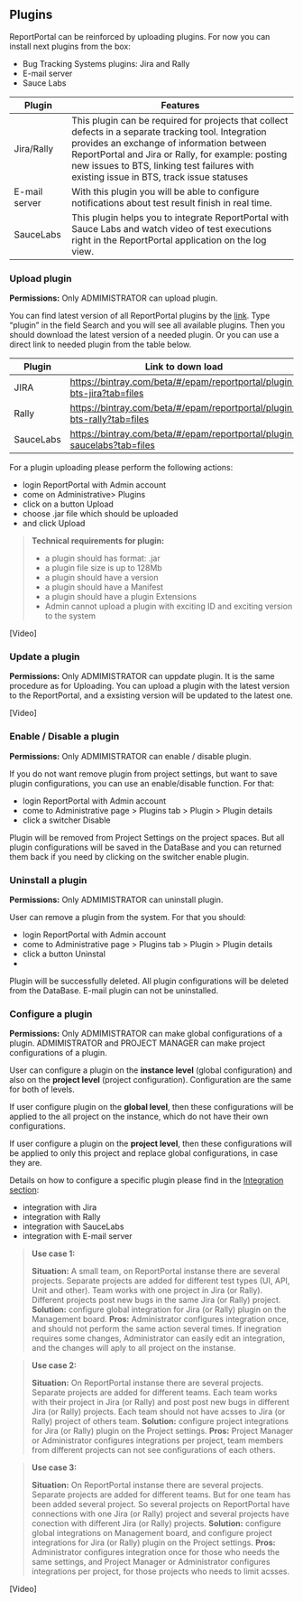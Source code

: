 ## Plugins

ReportPortal can be reinforced by uploading plugins. For now you can install next plugins from the box:
* Bug Tracking Systems plugins: Jira and Rally
*	E-mail server
*	Sauce Labs


| **Plugin**  | **Features**  |   
|---|---|
| Jira/Rally  |  This plugin can be required for projects that collect defects in a separate tracking tool. Integration provides an exchange of information between ReportPortal and Jira or Rally, for example: posting new issues to BTS, linking test failures with existing issue in BTS, track issue statuses| 
|E-mail server| With this plugin you will be able to configure notifications about test result finish in real time.|
|SauceLabs| This plugin helps you to integrate ReportPortal with Sauce Labs and watch video of test executions right in the ReportPortal application on the log view.|
 
### Upload plugin

**Permissions:**
Only ADMIMISTRATOR can upload plugin.

You can find latest version of all ReportPortal plugins by the [link](https://bintray.com/beta/#/epam/reportportal/). Type “plugin” in the field Search and you will see all available plugins.  Then you should download the latest version of a needed plugin.  Or you can use a direct link to needed plugin from the table below.

|Plugin  | Link to down load |
| ------------- | ------------- |
| JIRA  | https://bintray.com/beta/#/epam/reportportal/plugin-bts-jira?tab=files|
| Rally | https://bintray.com/beta/#/epam/reportportal/plugin-bts-rally?tab=files |
| SauceLabs | https://bintray.com/beta/#/epam/reportportal/plugin-saucelabs?tab=files |




For a plugin uploading please perform the following actions:
*	login ReportPortal with Admin account
*	come on Administrative> Plugins
*	click on a button Upload
*	choose .jar file which should be uploaded
*	and click Upload


> **Technical requirements for plugin:**
>
>* a plugin should has format: .jar 
>* a plugin file size is up to 128Mb
>* a plugin should have a version
>* a plugin should have a Manifest
>* a plugin should have a plugin Extensions
>* Admin cannot upload a plugin with exciting ID and exciting version to the system

[Video]

### Update a plugin
**Permissions:**
Only ADMIMISTRATOR can uppdate plugin.
It is the same procedure as for Uploading. You can upload a plugin with the latest version to the ReportPortal, and a exsisting version will be updated to the latest one. 

[Video]

### Enable / Disable a plugin
**Permissions:**
Only ADMIMISTRATOR can enable / disable plugin.

If you do not want remove plugin from project settings, but want to save plugin configurations, you can use an enable/disable function. 
For that:
* login ReportPortal with Admin account
*	come to Administrative page > Plugins tab > Plugin > Plugin details
*	click a switcher Disable

Plugin will be removed from Project Settings on the project spaces. But all plugin configurations will be saved in the DataBase and you can returned them back if you need by clicking on the switcher enable plugin.

### Uninstall a plugin 
**Permissions:**
Only ADMIMISTRATOR can uninstall plugin.

User can remove a plugin from the system. For that  you should:
* login ReportPortal with Admin account
*	come to Administrative page > Plugins tab > Plugin > Plugin details
*	click a button Uninstal
*	
Plugin will be successfully deleted. All plugin configurations will be deleted from the DataBase.
E-mail plugin can not be uninstalled.

### Configure a plugin

**Permissions:**
Only ADMIMISTRATOR can make global configurations of a plugin.
ADMIMISTRATOR and PROJECT MANAGER can make project configurations of a plugin.

User can configure a plugin on the **instance level** (global configuration) and also on the **project level** (project configuration). Configuration are the same for both of levels.

If user configure plugin on the **global level**, then these configurations will be applied to the all project on the instance, which do not have their own configurations.

If user configure a plugin on the **project level**, then these configurations will be applied to only this project and replace global configurations, in case they are. 

Details on how to configure a specific plugin please find in the [Integration section](https://reportportal.io/docs/Integrations):

*	integration with Jira
*	integration with Rally
*	integration with SauceLabs
*	integration with E-mail server
 
> **Use case 1:** 
> 
> **Situation:** A small team, on ReportPortal instanse there are several projects. Separate projects are added for different test types (UI, API, Unit and other). Team works with one project in Jira (or Rally). Different projects post new bugs in the same Jira (or Rally) project.
> **Solution:** configure global integration for Jira (or Rally) plugin on the Management board.
>**Pros:** Administrator configures integration once, and should not perform the same action several times. If inegration requires some changes, Administrator can easily edit an integration, and the changes will aply to all project on the instanse.


> **Use case 2:** 
> 
> **Situation:**  On ReportPortal instanse there are several projects. Separate projects are added for different teams. Each team works with their project in Jira (or Rally) and post post new bugs in different Jira (or Rally) projects. Each team should not have acsses to Jira (or Rally) project of others team.
> **Solution:** configure project integrations for Jira (or Rally) plugin on the Project settings.
>**Pros:** Project Manager or Administrator configures integrations per project,  team members from different projects can not see configurations of each others.


> **Use case 3:** 
> 
> **Situation:**  On ReportPortal instanse there are several projects. Separate projects are added for different teams. But for one team has been added several project. So several projects on ReportPortal have connections with one Jira (or Rally) project and several projects have conection with different Jira (or Rally) projects.
> **Solution:** configure global integrations on Management board, and configure project integrations for Jira (or Rally) plugin on the Project settings.
>**Pros:** Administrator configures integration once for those who needs the same settings, and Project Manager or Administrator configures integrations per project, for those projects who needs to limit acsses.


[Video]

